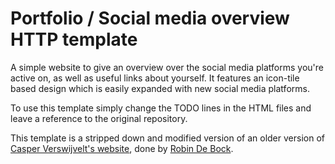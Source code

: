 # Portfolio / Social media overview HTTP template

A simple website to give an overview over the social media platforms you're active on, as well as useful links about yourself. It features an icon-tile based design which is easily expanded with new social media platforms. 

To use this template simply change the TODO lines in the HTML files and leave a reference to the original repository.


This template is a stripped down and modified version of an older version of [Casper Verswijvelt's website](https://github.com/CasperVerswijvelt/CasperVerswijvelt.github.io), done by [Robin De Bock](https://github.com/RobinDeBock/robindebock.github.io/).
